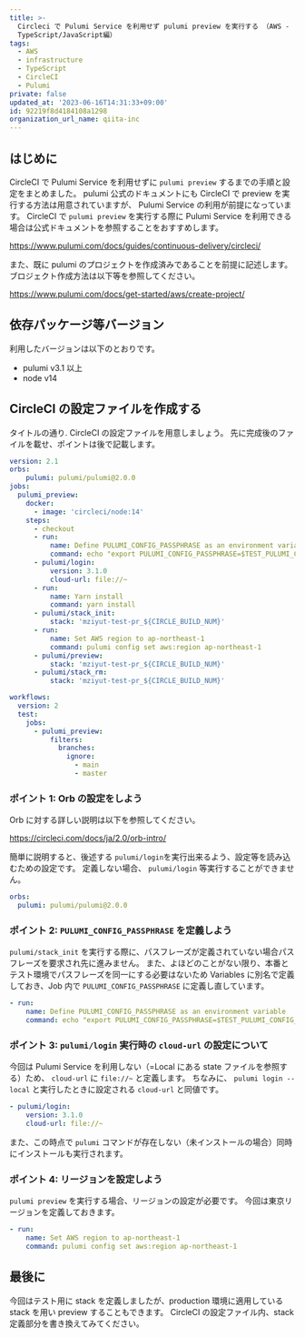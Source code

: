 ```yaml
---
title: >-
  Circleci で Pulumi Service を利用せず pulumi preview を実行する （AWS -
  TypeScript/JavaScript編）
tags:
  - AWS
  - infrastructure
  - TypeScript
  - CircleCI
  - Pulumi
private: false
updated_at: '2023-06-16T14:31:33+09:00'
id: 92219f8d4184108a1298
organization_url_name: qiita-inc
---
```


## はじめに

CircleCI で Pulumi Service を利用せずに `pulumi preview` するまでの手順と設定をまとめました。
pulumi 公式のドキュメントにも CircleCI で preview を実行する方法は用意されていますが、 Pulumi Service の利用が前提になっています。
CircleCI で `pulumi preview` を実行する際に Pulumi Service を利用できる場合は公式ドキュメントを参照することをおすすめします。

https://www.pulumi.com/docs/guides/continuous-delivery/circleci/

また、既に pulumi のプロジェクトを作成済みであることを前提に記述します。
ブロジェクト作成方法は以下等を参照してください。

https://www.pulumi.com/docs/get-started/aws/create-project/

## 依存パッケージ等バージョン

利用したバージョンは以下のとおりです。

- pulumi v3.1 以上
- node v14

## CircleCI の設定ファイルを作成する

タイトルの通り. CircleCI の設定ファイルを用意しましょう。
先に完成後のファイルを載せ、ポイントは後で記載します。

```yml:.circleci/config.yml
version: 2.1
orbs:
    pulumi: pulumi/pulumi@2.0.0
jobs:
  pulumi_preview:
    docker:
      - image: 'circleci/node:14'
    steps:
      - checkout
      - run:
          name: Define PULUMI_CONFIG_PASSPHRASE as an environment variable
          command: echo "export PULUMI_CONFIG_PASSPHRASE=$TEST_PULUMI_CONFIG_PASSPHRASE" >> $BASH_ENV
      - pulumi/login:
          version: 3.1.0
          cloud-url: file://~
      - run:
          name: Yarn install
          command: yarn install
      - pulumi/stack_init:
          stack: 'mziyut-test-pr_${CIRCLE_BUILD_NUM}'
      - run:
          name: Set AWS region to ap-northeast-1
          command: pulumi config set aws:region ap-northeast-1
      - pulumi/preview:
          stack: 'mziyut-test-pr_${CIRCLE_BUILD_NUM}'
      - pulumi/stack_rm:
          stack: 'mziyut-test-pr_${CIRCLE_BUILD_NUM}'

workflows:
  version: 2
  test:
    jobs:
      - pulumi_preview:
          filters:
            branches:
              ignore:
                - main
                - master
```

### ポイント 1: Orb の設定をしよう

Orb に対する詳しい説明は以下を参照してください。

https://circleci.com/docs/ja/2.0/orb-intro/

簡単に説明すると、後述する `pulumi/login`を実行出来るよう、設定等を読み込むための設定です。
定義しない場合、 `pulumi/login` 等実行することができません。

```yml
orbs:
  pulumi: pulumi/pulumi@2.0.0
```

### ポイント 2: `PULUMI_CONFIG_PASSPHRASE` を定義しよう

`pulumi/stack_init` を実行する際に、パスフレーズが定義されていない場合パスフレーズを要求され先に進みません。
また、よほどのことがない限り、本番とテスト環境でパスフレーズを同一にする必要はないため Variables に別名で定義しておき、Job 内で `PULUMI_CONFIG_PASSPHRASE` に定義し直しています。

```yml
- run:
    name: Define PULUMI_CONFIG_PASSPHRASE as an environment variable
    command: echo "export PULUMI_CONFIG_PASSPHRASE=$TEST_PULUMI_CONFIG_PASSPHRASE" >> $BASH_ENV
```

### ポイント 3: `pulumi/login` 実行時の `cloud-url` の設定について

今回は Pulumi Service を利用しない（=Local にある state ファイルを参照する）ため、 `cloud-url` に `file://~` と定義します。
ちなみに、 `pulumi login --local` と実行したときに設定される `cloud-url` と同値です。

```yml
- pulumi/login:
    version: 3.1.0
    cloud-url: file://~
```

また、この時点で `pulumi` コマンドが存在しない（未インストールの場合）同時にインストールも実行されます。

### ポイント 4: リージョンを設定しよう

`pulumi preview` を実行する場合、リージョンの設定が必要です。
今回は東京リージョンを定義しておきます。

```yml
- run:
    name: Set AWS region to ap-northeast-1
    command: pulumi config set aws:region ap-northeast-1
```

## 最後に

今回はテスト用に stack を定義しましたが、production 環境に適用している stack を用い preview することもできます。
CircleCI の設定ファイル内、stack 定義部分を書き換えてみてください。
